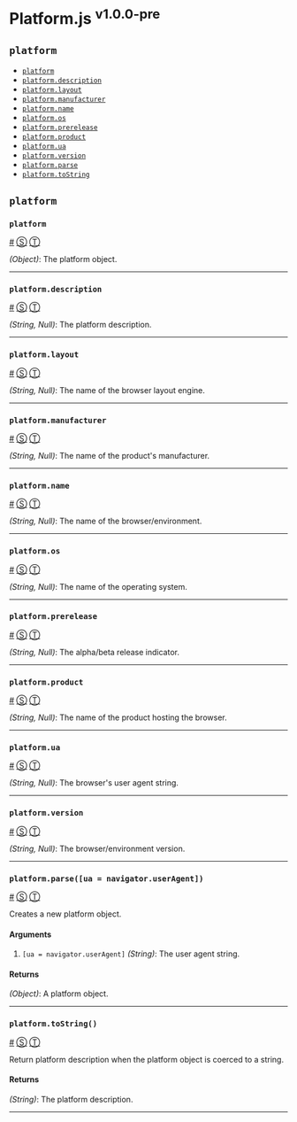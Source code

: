 # Platform.js <sup>v1.0.0-pre</sup>

<!-- div -->


<!-- div -->

## `platform`
* [`platform`](#platform)
* [`platform.description`](#platformdescription)
* [`platform.layout`](#platformlayout)
* [`platform.manufacturer`](#platformmanufacturer)
* [`platform.name`](#platformname)
* [`platform.os`](#platformos)
* [`platform.prerelease`](#platformprerelease)
* [`platform.product`](#platformproduct)
* [`platform.ua`](#platformua)
* [`platform.version`](#platformversion)
* [`platform.parse`](#platformparseuanavigatoruseragent)
* [`platform.toString`](#platformtostring)

<!-- /div -->


<!-- /div -->


<!-- div -->


<!-- div -->

## `platform`

<!-- div -->


<!-- div -->

### `platform`
<a id="platform" href="#platform">#</a> [&#x24C8;](https://github.com/bestiejs/platform.js/blob/master/platform.js#L811 "View in source") [&#x24C9;][1]

*(Object)*: The platform object.

* * *

<!-- /div -->


<!-- div -->


<!-- div -->

### `platform.description`
<a id="platformdescription" href="#platformdescription">#</a> [&#x24C8;](https://github.com/bestiejs/platform.js/blob/master/platform.js#L845 "View in source") [&#x24C9;][1]

*(String, Null)*: The platform description.

* * *

<!-- /div -->


<!-- div -->


<!-- div -->

### `platform.layout`
<a id="platformlayout" href="#platformlayout">#</a> [&#x24C8;](https://github.com/bestiejs/platform.js/blob/master/platform.js#L853 "View in source") [&#x24C9;][1]

*(String, Null)*: The name of the browser layout engine.

* * *

<!-- /div -->


<!-- div -->


<!-- div -->

### `platform.manufacturer`
<a id="platformmanufacturer" href="#platformmanufacturer">#</a> [&#x24C8;](https://github.com/bestiejs/platform.js/blob/master/platform.js#L861 "View in source") [&#x24C9;][1]

*(String, Null)*: The name of the product's manufacturer.

* * *

<!-- /div -->


<!-- div -->


<!-- div -->

### `platform.name`
<a id="platformname" href="#platformname">#</a> [&#x24C8;](https://github.com/bestiejs/platform.js/blob/master/platform.js#L827 "View in source") [&#x24C9;][1]

*(String, Null)*: The name of the browser/environment.

* * *

<!-- /div -->


<!-- div -->


<!-- div -->

### `platform.os`
<a id="platformos" href="#platformos">#</a> [&#x24C8;](https://github.com/bestiejs/platform.js/blob/master/platform.js#L835 "View in source") [&#x24C9;][1]

*(String, Null)*: The name of the operating system.

* * *

<!-- /div -->


<!-- div -->


<!-- div -->

### `platform.prerelease`
<a id="platformprerelease" href="#platformprerelease">#</a> [&#x24C8;](https://github.com/bestiejs/platform.js/blob/master/platform.js#L869 "View in source") [&#x24C9;][1]

*(String, Null)*: The alpha/beta release indicator.

* * *

<!-- /div -->


<!-- div -->


<!-- div -->

### `platform.product`
<a id="platformproduct" href="#platformproduct">#</a> [&#x24C8;](https://github.com/bestiejs/platform.js/blob/master/platform.js#L877 "View in source") [&#x24C9;][1]

*(String, Null)*: The name of the product hosting the browser.

* * *

<!-- /div -->


<!-- div -->


<!-- div -->

### `platform.ua`
<a id="platformua" href="#platformua">#</a> [&#x24C8;](https://github.com/bestiejs/platform.js/blob/master/platform.js#L885 "View in source") [&#x24C9;][1]

*(String, Null)*: The browser's user agent string.

* * *

<!-- /div -->


<!-- div -->


<!-- div -->

### `platform.version`
<a id="platformversion" href="#platformversion">#</a> [&#x24C8;](https://github.com/bestiejs/platform.js/blob/master/platform.js#L819 "View in source") [&#x24C9;][1]

*(String, Null)*: The browser/environment version.

* * *

<!-- /div -->


<!-- div -->


<!-- div -->

### `platform.parse([ua = navigator.userAgent])`
<a id="platformparseuanavigatoruseragent" href="#platformparseuanavigatoruseragent">#</a> [&#x24C8;](https://github.com/bestiejs/platform.js/blob/master/platform.js#L232 "View in source") [&#x24C9;][1]

Creates a new platform object.

#### Arguments
1. `[ua = navigator.userAgent]` *(String)*: The user agent string.

#### Returns
*(Object)*: A platform object.

* * *

<!-- /div -->


<!-- div -->


<!-- div -->

### `platform.toString()`
<a id="platformtostring" href="#platformtostring">#</a> [&#x24C8;](https://github.com/bestiejs/platform.js/blob/master/platform.js#L522 "View in source") [&#x24C9;][1]

Return platform description when the platform object is coerced to a string.

#### Returns
*(String)*: The platform description.

* * *

<!-- /div -->


<!-- /div -->


<!-- /div -->


  [1]: #readme "Jump back to the TOC."